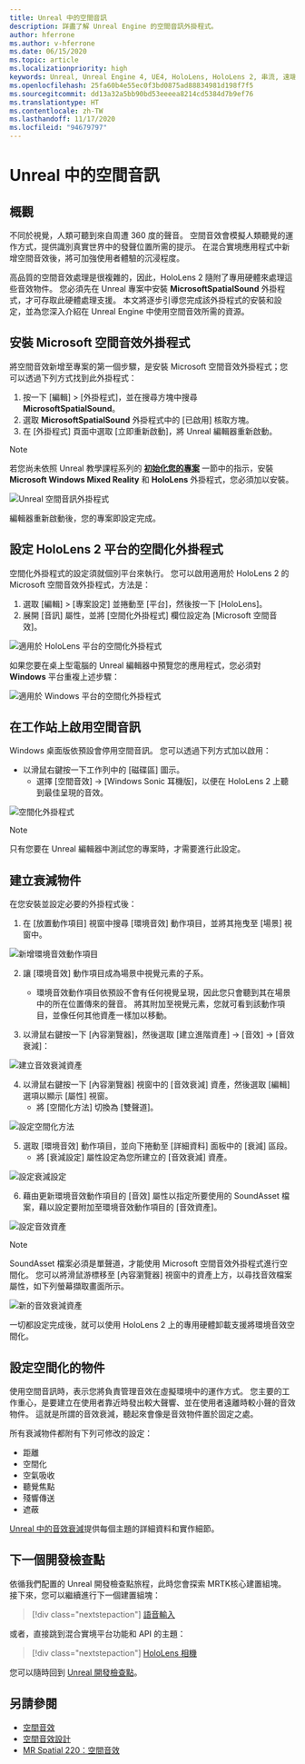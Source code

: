 ```yaml
---
title: Unreal 中的空間音訊
description: 詳盡了解 Unreal Engine 的空間音訊外掛程式。
author: hferrone
ms.author: v-hferrone
ms.date: 06/15/2020
ms.topic: article
ms.localizationpriority: high
keywords: Unreal, Unreal Engine 4, UE4, HoloLens, HoloLens 2, 串流, 遠端, 混合實境, 開發, 開始使用, 功能, 新專案, 模擬器, 文件, 指南, 功能, 全像投影, 遊戲開發, 混合實境頭戴式裝置, windows 混合實境頭戴式裝置, 虛擬實境頭戴式裝置, 空間音訊
ms.openlocfilehash: 25fa60b4e55ec0f3bd0875ad88834981d198f7f5
ms.sourcegitcommit: dd13a32a5bb90bd53eeeea8214cd5384d7b9ef76
ms.translationtype: HT
ms.contentlocale: zh-TW
ms.lasthandoff: 11/17/2020
ms.locfileid: "94679797"
---
```

# <a name="spatial-audio-in-unreal"></a>Unreal 中的空間音訊

## <a name="overview"></a>概觀

不同於視覺，人類可聽到來自周遭 360 度的聲音。 空間音效會模擬人類聽覺的運作方式，提供識別真實世界中的發聲位置所需的提示。 在混合實境應用程式中新增空間音效後，將可加強使用者體驗的沉浸程度。  

高品質的空間音效處理是很複雜的，因此，HoloLens 2 隨附了專用硬體來處理這些音效物件。  您必須先在 Unreal 專案中安裝 **MicrosoftSpatialSound** 外掛程式，才可存取此硬體處理支援。 本文將逐步引導您完成該外掛程式的安裝和設定，並為您深入介紹在 Unreal Engine 中使用空間音效所需的資源。

## <a name="installing-the-microsoft-spatial-sound-plugin"></a>安裝 Microsoft 空間音效外掛程式

將空間音效新增至專案的第一個步驟，是安裝 Microsoft 空間音效外掛程式；您可以透過下列方式找到此外掛程式：

1. 按一下 [編輯] > [外掛程式]，並在搜尋方塊中搜尋 **MicrosoftSpatialSound**。
2. 選取 **MicrosoftSpatialSound** 外掛程式中的 [已啟用] 核取方塊。
3. 在 [外掛程式] 頁面中選取 [立即重新啟動]，將 Unreal 編輯器重新啟動。

> [!NOTE]
> 若您尚未依照 Unreal 教學課程系列的 **[初始化您的專案](tutorials/unreal-uxt-ch2.md)** 一節中的指示，安裝 **Microsoft Windows Mixed Reality** 和 **HoloLens** 外掛程式，您必須加以安裝。

![Unreal 空間音訊外掛程式](images/unreal-spatial-audio-img-01.png)

編輯器重新啟動後，您的專案即設定完成。


## <a name="setting-the-spatialization-plugin-for-hololens-2-platform"></a>設定 HoloLens 2 平台的空間化外掛程式
空間化外掛程式的設定須就個別平台來執行。  您可以啟用適用於 HoloLens 2 的 Microsoft 空間音效外掛程式，方法是：
1. 選取 [編輯] > [專案設定] 並捲動至 [平台]，然後按一下 [HoloLens]。
2. 展開 [音訊] 屬性，並將 [空間化外掛程式] 欄位設定為 [Microsoft 空間音效]。

![適用於 HoloLens 平台的空間化外掛程式](images/unreal-spatial-audio-img-02.png)

如果您要在桌上型電腦的 Unreal 編輯器中預覽您的應用程式，您必須對 **Windows** 平台重複上述步驟：

![適用於 Windows 平台的空間化外掛程式](images/unreal-spatial-audio-img-05.png)

## <a name="enabling-spatial-audio-on-your-workstation"></a>在工作站上啟用空間音訊
Windows 桌面版依預設會停用空間音訊。 您可以透過下列方式加以啟用：
* 以滑鼠右鍵按一下工作列中的 [磁碟區] 圖示。
    + 選擇 [空間音效] -> [Windows Sonic 耳機版]，以便在 HoloLens 2 上聽到最佳呈現的音效。

![空間化外掛程式](images/unreal-spatial-audio-img-04.png)

> [!NOTE]
>只有您要在 Unreal 編輯器中測試您的專案時，才需要進行此設定。

## <a name="creating-attenuation-objects"></a>建立衰減物件
在您安裝並設定必要的外掛程式後：
1. 在 [放置動作項目] 視窗中搜尋 [環境音效] 動作項目，並將其拖曳至 [場景] 視窗中。

![新增環境音效動作項目](images/unreal-spatial-audio-img-07.png)

2. 讓 [環境音效] 動作項目成為場景中視覺元素的子系。
    * 環境音效動作項目依預設不會有任何視覺呈現，因此您只會聽到其在場景中的所在位置傳來的聲音。 將其附加至視覺元素，您就可看到該動作項目，並像任何其他資產一樣加以移動。

3.  以滑鼠右鍵按一下 [內容瀏覽器]，然後選取 [建立進階資產] -> [音效] -> [音效衰減]：

![建立音效衰減資產](images/unreal-spatial-audio-img-06.png)

4. 以滑鼠右鍵按一下 [內容瀏覽器] 視窗中的 [音效衰減] 資產，然後選取 [編輯] 選項以顯示 [屬性] 視窗。
    * 將 [空間化方法] 切換為 [雙聲道]。

![設定空間化方法](images/unreal-spatial-audio-img-03.png)

5. 選取 [環境音效] 動作項目，並向下捲動至 [詳細資料] 面板中的 [衰減] 區段。
    * 將 [衰減設定] 屬性設定為您所建立的 [音效衰減] 資產。

![設定衰減設定](images/unreal-spatial-audio-img-08.png)

6. 藉由更新環境音效動作項目的 [音效] 屬性以指定所要使用的 SoundAsset 檔案，藉以設定要附加至環境音效動作項目的 [音效資產]。

![設定音效資產](images/unreal-spatial-audio-img-09.png)

> [!NOTE]
> SoundAsset 檔案必須是單聲道，才能使用 Microsoft 空間音效外掛程式進行空間化。 您可以將滑鼠游標移至 [內容瀏覽器] 視窗中的資產上方，以尋找音效檔案屬性，如下列螢幕擷取畫面所示。

![新的音效衰減資產](images/unreal-spatial-audio-img-10.png)

一切都設定完成後，就可以使用 HoloLens 2 上的專用硬體卸載支援將環境音效空間化。

## <a name="configuring-objects-for-spatialization"></a>設定空間化的物件
使用空間音訊時，表示您將負責管理音效在虛擬環境中的運作方式。 您主要的工作重心，是要建立在使用者靠近時發出較大聲響、並在使用者遠離時較小聲的音效物件。 這就是所謂的音效衰減，聽起來會像是音效物件置於固定之處。

所有衰減物件都附有下列可修改的設定：
* 距離
* 空間化
* 空氣吸收
* 聽覺焦點
* 殘響傳送
* 遮蔽

[Unreal 中的音效衰減](https://docs.unrealengine.com/Engine/Audio/DistanceModelAttenuation/index.html)提供每個主題的詳細資料和實作細節。

## <a name="next-development-checkpoint"></a>下一個開發檢查點

依循我們配置的 Unreal 開發檢查點旅程，此時您會探索 MRTK核心建置組塊。 接下來，您可以繼續進行下一個建置組塊：

> [!div class="nextstepaction"]
> [語音輸入](unreal-voice-input.md)

或者，直接跳到混合實境平台功能和 API 的主題：

> [!div class="nextstepaction"]
> [HoloLens 相機](unreal-hololens-camera.md)

您可以隨時回到 [Unreal 開發檢查點](unreal-development-overview.md#2-core-building-blocks)。


## <a name="see-also"></a>另請參閱
* [空間音效](https://docs.microsoft.com/windows/mixed-reality/spatial-sound)
* [空間音效設計](https://docs.microsoft.com/windows/mixed-reality/spatial-sound-design)
* [MR Spatial 220：空間音效](https://docs.microsoft.com/windows/mixed-reality/holograms-220)
